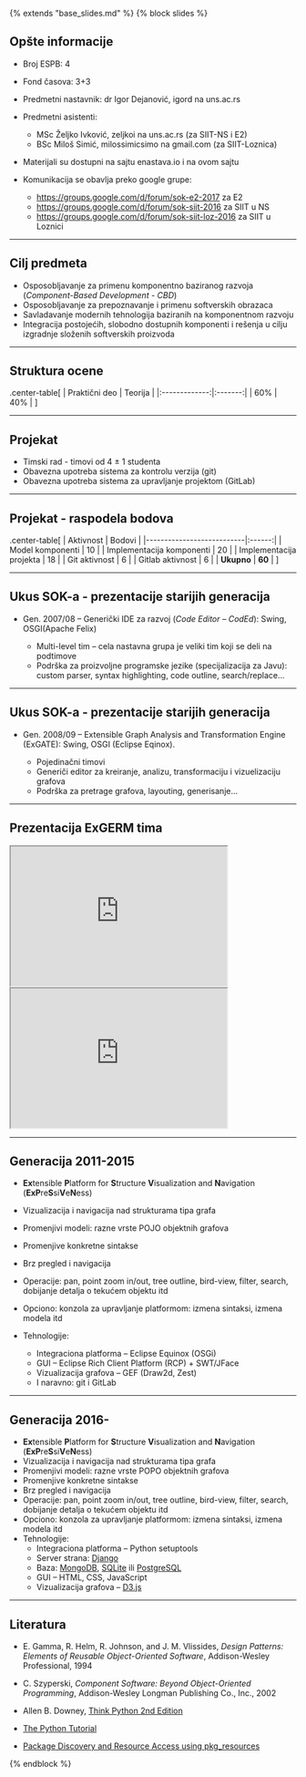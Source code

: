 {% extends "base_slides.md" %}
{% block slides %}

## Opšte informacije

- Broj ESPB: 4
- Fond časova: 3+3
- Predmetni nastavnik: dr Igor Dejanović, igord na uns.ac.rs
- Predmetni asistenti: 
  - MSc Željko Ivković, zeljkoi na uns.ac.rs (za SIIT-NS i E2)
  - BSc Miloš Simić, milossimicsimo na gmail.com (za SIIT-Loznica)

- Materijali su dostupni na sajtu enastava.io i na ovom sajtu
- Komunikacija se obavlja preko google grupe:
  - https://groups.google.com/d/forum/sok-e2-2017 za E2
  - https://groups.google.com/d/forum/sok-siit-2016 za SIIT u NS
  - https://groups.google.com/d/forum/sok-siit-loz-2016 za SIIT u Loznici
  
---

## Cilj predmeta

- Osposobljavanje za primenu komponentno baziranog razvoja (*Component-Based
  Development - CBD*)
- Osposobljavanje za prepoznavanje i primenu softverskih obrazaca
- Savladavanje modernih tehnologija baziranih na komponentnom razvoju
- Integracija postojećih, slobodno dostupnih komponenti i rešenja u cilju
  izgradnje složenih softverskih proizvoda

---
## Struktura ocene

.center-table[
| Praktični deo | Teorija |
|:-------------:|:-------:|
|           60% |     40% |
]

---

## Projekat

- Timski rad - timovi od 4 ± 1 studenta
- Obavezna upotreba sistema za kontrolu verzija (git)
- Obavezna upotreba sistema za upravljanje projektom (GitLab)

---

## Projekat - raspodela bodova

.center-table[
| Aktivnost                 | Bodovi |
|---------------------------|:------:|
| Model komponenti          |     10 |
| Implementacija komponenti |     20 |
| Implementacija projekta   |     18 |
| Git aktivnost             |      6 |
| Gitlab aktivnost          |      6 |
| **Ukupno**                | **60** |
]

---
## Ukus SOK-a - prezentacije starijih generacija

- Gen. 2007/08 – Generički IDE za razvoj (*Code Editor – CodEd*): Swing,
  OSGI(Apache Felix)
  
    - Multi-level tim – cela nastavna grupa je veliki tim koji se deli na
      podtimove
    - Podrška za proizvoljne programske jezike (specijalizacija za Javu): custom
      parser, syntax highlighting, code outline, search/replace...
      
---
## Ukus SOK-a - prezentacije starijih generacija

- Gen. 2008/09 – Extensible Graph Analysis and Transformation Engine (ExGATE):
  Swing, OSGI (Eclipse Eqinox).

  - Pojedinačni timovi
  - Generiči editor za kreiranje, analizu, transformaciju i vizuelizaciju
    grafova
  - Podrška za pretrage grafova, layouting, generisanje...

---
## Prezentacija ExGERM tima

<iframe width="380" height="245" allowfullscreen
    src="https://www.youtube.com/embed/qOWJA0aa_JM">
</iframe>
<iframe width="380" height="245" allowfullscreen
    src="https://www.youtube.com/embed/eBd7YdmPZt4">
</iframe>

---
## Generacija 2011-2015

- **Ex**tensible **P**latform for **S**tructure **V**isualization and
    **N**avigation (**ExP**re**S**si**V**e**N**ess)
- Vizualizacija i navigacija nad strukturama tipa grafa
- Promenjivi modeli: razne vrste POJO objektnih grafova
- Promenjive konkretne sintakse
- Brz pregled i navigacija
- Operacije: pan, point zoom in/out, tree outline, bird-view, filter,
  search, dobijanje detalja o tekućem objektu itd
- Opciono: konzola za upravljanje platformom: izmena sintaksi,
    izmena modela itd

- Tehnologije:
  - Integraciona platforma – Eclipse Equinox (OSGi)
  - GUI – Eclipse Rich Client Platform (RCP) + SWT/JFace
  - Vizualizacija grafova – GEF (Draw2d, Zest)
  - I naravno: git i GitLab

---

## Generacija 2016-

- **Ex**tensible **P**latform for **S**tructure **V**isualization and
    **N**avigation (**ExP**re**S**si**V**e**N**ess)
- Vizualizacija i navigacija nad strukturama tipa grafa
- Promenjivi modeli: razne vrste POPO objektnih grafova
- Promenjive konkretne sintakse
- Brz pregled i navigacija
- Operacije: pan, point zoom in/out, tree outline, bird-view, filter,
  search, dobijanje detalja o tekućem objektu itd
- Opciono: konzola za upravljanje platformom: izmena sintaksi,
    izmena modela itd
- Tehnologije:
  - Integraciona platforma – Python setuptools
  - Server strana: [Django](https://www.djangoproject.com/)
  - Baza: [MongoDB](https://www.mongodb.com/), [SQLite](https://www.sqlite.org/)
    ili [PostgreSQL](https://www.postgresql.org/)
  - GUI – HTML, CSS, JavaScript
  - Vizualizacija grafova – [D3.js](https://d3js.org/)

---
## Literatura

- E. Gamma, R. Helm, R. Johnson, and J. M. Vlissides, *Design Patterns: Elements
    of Reusable Object-Oriented Software*, Addison-Wesley Professional, 1994

- C. Szyperski, *Component Software: Beyond Object-Oriented Programming*,
    Addison-Wesley Longman Publishing Co., Inc., 2002

- Allen B.
  Downey,
  [Think Python 2nd Edition](http://greenteapress.com/wp/think-python-2e/)

- [The Python Tutorial](https://docs.python.org/3/tutorial/index.html)

- [Package Discovery and Resource Access using pkg_resources](http://setuptools.readthedocs.io/en/latest/pkg_resources.html)

    

{% endblock %}
